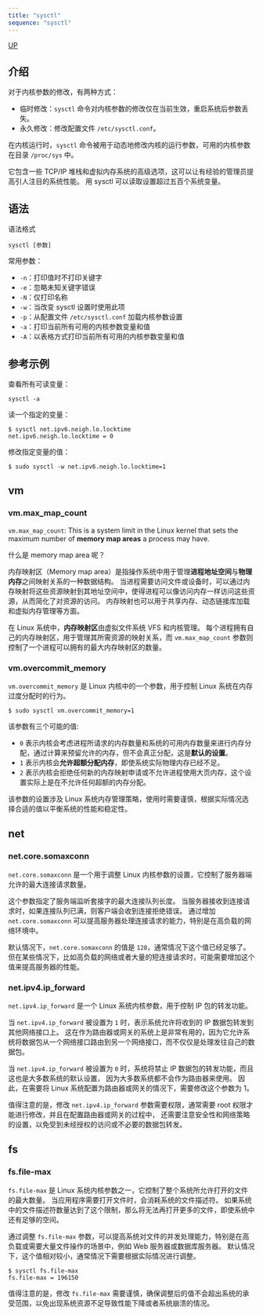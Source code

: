 ```yaml
---
title: "sysctl"
sequence: "sysctl"
---
```


[UP](/linux.html)


## 介绍

对于内核参数的修改，有两种方式：

- 临时修改：`sysctl` 命令对内核参数的修改仅在当前生效，重启系统后参数丢失。
- 永久修改：修改配置文件 `/etc/sysctl.conf`。

在内核运行时，`sysctl` 命令被用于动态地修改内核的运行参数，可用的内核参数在目录 `/proc/sys` 中。

它包含一些 TCP/IP 堆栈和虚拟内存系统的高级选项，这可以让有经验的管理员提高引人注目的系统性能。
用 sysctl 可以读取设置超过五百个系统变量。

## 语法

语法格式

```text
sysctl [参数]
```

常用参数：

- `-n`：打印值时不打印关键字
- `-e`：忽略未知关键字错误
- `-N`：仅打印名称
- `-w`：当改变 sysctl 设置时使用此项
- `-p`：从配置文件 `/etc/sysctl.conf` 加载内核参数设置
- `-a`：打印当前所有可用的内核参数变量和值
- `-A`：以表格方式打印当前所有可用的内核参数变量和值

## 参考示例

查看所有可读变量：

```text
sysctl -a
```

读一个指定的变量：

```text
$ sysctl net.ipv6.neigh.lo.locktime
net.ipv6.neigh.lo.locktime = 0
```

修改指定变量的值：

```text
$ sudo sysctl -w net.ipv6.neigh.lo.locktime=1
```

## vm

### vm.max_map_count

`vm.max_map_count`: This is a system limit in the Linux kernel that
sets the maximum number of **memory map areas** a process may have.

什么是 memory map area 呢？

内存映射区（Memory map area）是指操作系统中用于管理**进程地址空间**与**物理内存**之间映射关系的一种数据结构。
当进程需要访问文件或设备时，可以通过内存映射将这些资源映射到其地址空间中，使得进程可以像访问内存一样访问这些资源，从而简化了对资源的访问。
内存映射也可以用于共享内存、动态链接库加载和虚拟内存管理等方面。

在 Linux 系统中，**内存映射区**由虚拟文件系统 VFS 和内核管理。
每个进程拥有自己的内存映射区，用于管理其所需资源的映射关系，而 `vm.max_map_count` 参数则控制了一个进程可以拥有的最大内存映射区的数量。

### vm.overcommit_memory

`vm.overcommit_memory` 是 Linux 内核中的一个参数，用于控制 Linux 系统在内存过度分配时的行为。

```text
$ sudo sysctl vm.overcommit_memory=1
```

该参数有三个可能的值:

- `0` 表示内核会考虑进程所请求的内存数量和系统的可用内存数量来进行内存分配，通过计算来预留允许的内存，但不会真正分配，这是**默认的设置**。
- `1` 表示内核会**允许超额分配内存**，即使系统实际物理内存已经不足。
- `2` 表示内核会拒绝任何新的内存映射申请或不允许进程使用大页内存，这个设置实际上是在不允许任何超额的内存分配。

该参数的设置涉及 Linux 系统内存管理策略，使用时需要谨慎，根据实际情况选择合适的值以平衡系统的性能和稳定性。

## net

### net.core.somaxconn

`net.core.somaxconn` 是一个用于调整 Linux 内核参数的设置，它控制了服务器端允许的最大连接请求数量。

这个参数指定了服务端监听套接字的最大连接队列长度。
当服务器接收到连接请求时，如果连接队列已满，则客户端会收到连接拒绝错误。
通过增加 `net.core.somaxconn` 可以提高服务器处理连接请求的能力，特别是在高负载的网络环境中。

默认情况下，`net.core.somaxconn` 的值是 `128`，通常情况下这个值已经足够了。
但在某些情况下，比如高负载的网络或者大量的短连接请求时，可能需要增加这个值来提高服务器的性能。

### net.ipv4.ip_forward

`net.ipv4.ip_forward` 是一个 Linux 系统内核参数，用于控制 IP 包的转发功能。

当 `net.ipv4.ip_forward` 被设置为 `1` 时，表示系统允许将收到的 IP 数据包转发到其他网络接口上。
这在作为路由器或网关的系统上是非常有用的，因为它允许系统将数据包从一个网络接口路由到另一个网络接口，而不仅仅是处理发往自己的数据包。

当 `net.ipv4.ip_forward` 被设置为 `0` 时，系统将禁止 IP 数据包的转发功能，而且这也是大多数系统的默认设置，
因为大多数系统都不会作为路由器来使用。
因此，在需要将 Linux 系统配置为路由器或网关的情况下，需要修改这个参数为 1。

值得注意的是，修改 `net.ipv4.ip_forward` 参数需要权限，通常需要 root 权限才能进行修改，并且在配置路由器或网关的过程中，
还需要注意安全性和网络策略的设置，以免受到未经授权的访问或不必要的数据包转发。

## fs

### fs.file-max

`fs.file-max` 是 Linux 系统内核参数之一，它控制了整个系统所允许打开的文件的最大数量。
当应用程序需要打开文件时，会消耗系统的文件描述符。
如果系统中的文件描述符数量达到了这个限制，那么将无法再打开更多的文件，即使系统中还有足够的空间。

通过调整 `fs.file-max` 参数，可以提高系统对文件的并发处理能力，特别是在高负载或需要大量文件操作的场景中，例如 Web 服务器或数据库服务器。
默认情况下，这个值相对较小，通常情况下需要根据实际情况进行调整。

```text
$ sysctl fs.file-max
fs.file-max = 196150
```

值得注意的是，修改 `fs.file-max` 需要谨慎，确保调整后的值不会超出系统的承受范围，以免出现系统资源不足导致性能下降或者系统崩溃的情况。
